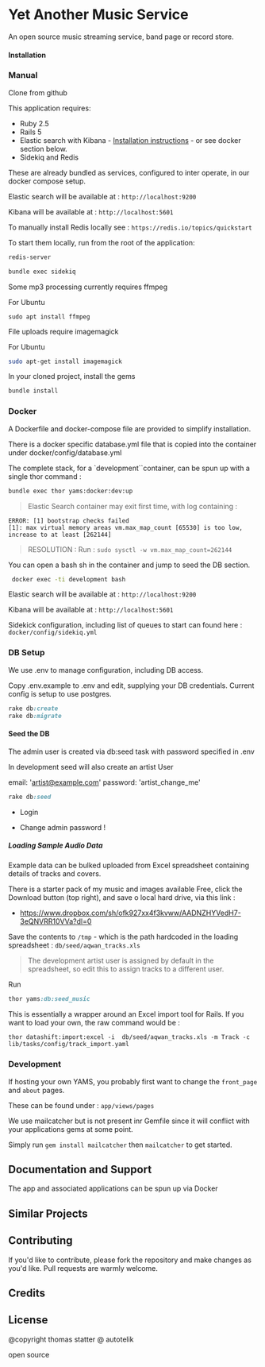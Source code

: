Yet Another Music Service
================

An open source  music streaming service, band page or record store.

#### Installation

### Manual

Clone from github

This application requires:

- Ruby 2.5
- Rails 5
- Elastic search with Kibana - [Installation instructions](https://www.elastic.co/guide/en/elasticsearch/reference/current/_installation.html) - or see docker section below.
- Sidekiq and Redis

These are already bundled as services, configured to inter operate, in our docker compose setup. 

Elastic search will be available at : `http://localhost:9200`

Kibana will be available at : `http://localhost:5601` 

To manually install Redis locally see  : `https://redis.io/topics/quickstart`

To start them locally, run from the root of the application:

```sh
redis-server

bundle exec sidekiq
```

Some mp3 processing currently requires ffmpeg

For Ubuntu
```
sudo apt install ffmpeg
```

File uploads require imagemagick

For Ubuntu

```sh
sudo apt-get install imagemagick
```

In your cloned project, install the gems

```sh
bundle install
```

### Docker

A Dockerfile and docker-compose file are provided to simplify installation.

There is a docker specific database.yml file that is copied into the container under docker/config/database.yml

The complete stack, for a `development``container, can be spun up with a single thor command :

```sh
bundle exec thor yams:docker:dev:up
```

> Elastic Search container may exit first time, with log containing :

```
ERROR: [1] bootstrap checks failed
[1]: max virtual memory areas vm.max_map_count [65530] is too low, increase to at least [262144]
```

>RESOLUTION : Run : `sudo sysctl -w vm.max_map_count=262144`

You can open a bash sh in the container and jump to seed the DB section.
```sh
 docker exec -ti development bash
```
Elastic search will be available at : `http://localhost:9200`

Kibana will be available at : `http://localhost:5601` 

Sidekick configuration, including list of queues to start can found here : `docker/config/sidekiq.yml`

### DB Setup

We use .env to manage configuration, including DB access.

Copy .env.example to .env and edit, supplying your DB credentials. Current config is setup to use postgres.

```ruby
rake db:create
rake db:migrate
```

#### Seed the DB

The admin user is created via db:seed task with password specified in .env

In development seed will also create an artist User

email: 'artist@example.com'
password: 'artist_change_me'
 
 ```ruby
rake db:seed
```

- Login

- Change admin password !

##### Loading Sample Audio Data

Example data can be bulked uploaded from Excel spreadsheet containing details of tracks and covers.

There is a starter pack of my music and images available Free, click the Download button (top right), 
and save o local hard drive, via this link : 

- https://www.dropbox.com/sh/ofk927xx4f3kvww/AADNZHYVedH7-3eQNVRR10VVa?dl=0

Save the contents to `/tmp` - which is the path hardcoded in the loading spreadsheet : `db/seed/aqwan_tracks.xls`
 
>The development artist user is assigned by default in the spreadsheet, so edit this to assign tracks to a different user.

Run

```ruby
thor yams:db:seed_music
```

This is essentially a wrapper around an Excel import tool for Rails. If you want to load your own, the raw command would be :

```
thor datashift:import:excel -i  db/seed/aqwan_tracks.xls -m Track -c lib/tasks/config/track_import.yaml 
```


### Development

If hosting your own YAMS, you probably first want to change the `front_page` and `about` pages. 

These can be found under : `app/views/pages`

We use mailcatcher but is not present inr Gemfile since it will conflict with your applications gems at some point.

Simply run `gem install mailcatcher` then `mailcatcher` to get started.


Documentation and Support
-------------------------

The app and associated applications can be spun up via Docker


Similar Projects
----------------

Contributing
------------

If you'd like to contribute, please fork the repository and make changes as you'd like. Pull requests are warmly welcome.

Credits
-------

License
-------
@copyright thomas statter @ autotelik

open source